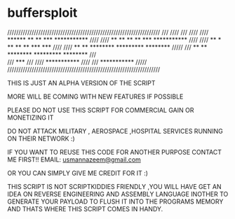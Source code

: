 # buffersploit

/////////////////////////////////////////////////////////////////////
///                                                              ////
///                                                              ////
////   ******    **    **    ***          ***********            ////
////   **  **    **    **    ***          ***********            ////
////   ** * **   **    **    ***          ***                    ////
////   **    **  ********    *********    ********              /////
///    **     ** ********    *********    ********                ///        
///                                       ***                     ///
////                                      ***********            ////
///                                       ***********           /////
/////////////////////////////////////////////////////////////////////


THIS IS JUST AN ALPHA VERSION OF THE SCRIPT 

MORE WILL BE COMING WITH NEW FEATURES IF POSSIBLE

PLEASE DO NOT USE THIS SCRIPT FOR COMMERCIAL GAIN OR MONETIZING IT

DO NOT ATTACK MILITARY , AEROSPACE ,HOSPITAL SERVICES RUNNING ON THEIR NETWORK :)

IF YOU WANT TO REUSE THIS CODE FOR ANOTHER PURPOSE CONTACT ME FIRST!! EMAIL: usmannazeem@gmail.com

OR YOU CAN SIMPLY GIVE ME CREDIT FOR IT :)

THIS SCRIPT IS NOT SCRIPTKIDDIES FRIENDLY ,YOU WILL HAVE GET AN IDEA ON REVERSE ENGINEERING AND ASSEMBLY LANGUAGE INOTHER TO GENERATE YOUR PAYLOAD TO FLUSH IT INTO THE PROGRAMS MEMORY AND THATS WHERE THIS SCRIPT COMES IN HANDY.

